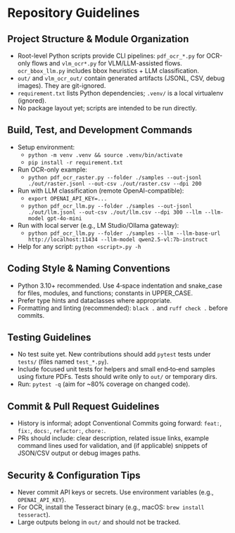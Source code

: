 # Repository Guidelines

## Project Structure & Module Organization
- Root-level Python scripts provide CLI pipelines: `pdf_ocr_*.py` for OCR-only flows and `vlm_ocr*.py` for VLM/LLM-assisted flows. `ocr_bbox_llm.py` includes bbox heuristics + LLM classification.
- `out/` and `vlm_ocr_out/` contain generated artifacts (JSONL, CSV, debug images). They are git-ignored.
- `requirement.txt` lists Python dependencies; `.venv/` is a local virtualenv (ignored).
- No package layout yet; scripts are intended to be run directly.

## Build, Test, and Development Commands
- Setup environment:
  - `python -m venv .venv && source .venv/bin/activate`
  - `pip install -r requirement.txt`
- Run OCR-only example:
  - `python pdf_ocr_raster.py --folder ./samples --out-jsonl ./out/raster.jsonl --out-csv ./out/raster.csv --dpi 200`
- Run with LLM classification (remote OpenAI-compatible):
  - `export OPENAI_API_KEY=...`
  - `python pdf_ocr_llm.py --folder ./samples --out-jsonl ./out/llm.jsonl --out-csv ./out/llm.csv --dpi 300 --llm --llm-model gpt-4o-mini`
- Run with local server (e.g., LM Studio/Ollama gateway):
  - `python pdf_ocr_llm.py --folder ./samples --llm --llm-base-url http://localhost:11434 --llm-model qwen2.5-vl:7b-instruct`
- Help for any script: `python <script>.py -h`

## Coding Style & Naming Conventions
- Python 3.10+ recommended. Use 4‑space indentation and snake_case for files, modules, and functions; constants in UPPER_CASE.
- Prefer type hints and dataclasses where appropriate.
- Formatting and linting (recommended): `black .` and `ruff check .` before commits.

## Testing Guidelines
- No test suite yet. New contributions should add `pytest` tests under `tests/` (files named `test_*.py`).
- Include focused unit tests for helpers and small end‑to‑end samples using fixture PDFs. Tests should write only to `out/` or temporary dirs.
- Run: `pytest -q` (aim for ~80% coverage on changed code).

## Commit & Pull Request Guidelines
- History is informal; adopt Conventional Commits going forward: `feat:`, `fix:`, `docs:`, `refactor:`, `chore:`.
- PRs should include: clear description, related issue links, example command lines used for validation, and (if applicable) snippets of JSON/CSV output or debug images paths.

## Security & Configuration Tips
- Never commit API keys or secrets. Use environment variables (e.g., `OPENAI_API_KEY`).
- For OCR, install the Tesseract binary (e.g., macOS: `brew install tesseract`).
- Large outputs belong in `out/` and should not be tracked.

